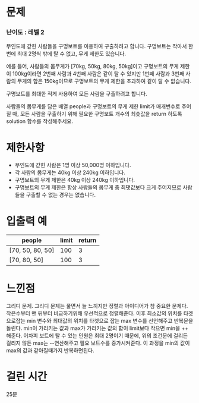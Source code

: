 # 문제

### 난이도 : 레벨 2

무인도에 갇힌 사람들을 구명보트를 이용하여 구출하려고 합니다. 구명보트는 작아서 한 번에 최대 2명씩 밖에 탈 수 없고, 무게 제한도 있습니다.

예를 들어, 사람들의 몸무게가 [70kg, 50kg, 80kg, 50kg]이고 구명보트의 무게 제한이 100kg이라면 2번째 사람과 4번째 사람은 같이 탈 수 있지만 1번째 사람과 3번째 사람의 무게의 합은 150kg이므로 구명보트의 무게 제한을 초과하여 같이 탈 수 없습니다.

구명보트를 최대한 적게 사용하여 모든 사람을 구출하려고 합니다.

사람들의 몸무게를 담은 배열 people과 구명보트의 무게 제한 limit가 매개변수로 주어질 때, 모든 사람을 구출하기 위해 필요한 구명보트 개수의 최솟값을 return 하도록 solution 함수를 작성해주세요.

# 제한사항

- 무인도에 갇힌 사람은 1명 이상 50,000명 이하입니다.
- 각 사람의 몸무게는 40kg 이상 240kg 이하입니다.
- 구명보트의 무게 제한은 40kg 이상 240kg 이하입니다.
- 구명보트의 무게 제한은 항상 사람들의 몸무게 중 최댓값보다 크게 주어지므로 사람들을 구출할 수 없는 경우는 없습니다.

# 입출력 예

| people           | limit | return |
| ---------------- | ----- | ------ |
| [70, 50, 80, 50] | 100   | 3      |
| [70, 80, 50]     | 100   | 3      |

# 느낀점

그리디 문제. 그리디 문제는 풀면서 늘 느끼지만 정렬과 아이디어가 참 중요한 문제다. 작은수부터 맨 뒤부터 비교하기위해 우선적으로 정렬해준다. 이후 최소값의 위치를 타겟으로잡는 min 변수와 최대값의 위치를 타겟으로 잡는 max 변수를 선언해주고 반복문을 돌린다. min이 가리키는 값과 max가 가리키는 값의 합이 limit보다 작으면 min을 ++ 해준다. 어차피 보트에 탈 수 있는 인원은 최대 2명이기 때문에, 위의 조건문에 걸리든 걸리지 않든 max는 --연산해주고 필요 보트수를 증가시켜준다. 이 과정을 min의 값이 max의 값과 같아질때가지 반복하면된다.

# 걸린 시간

25분
